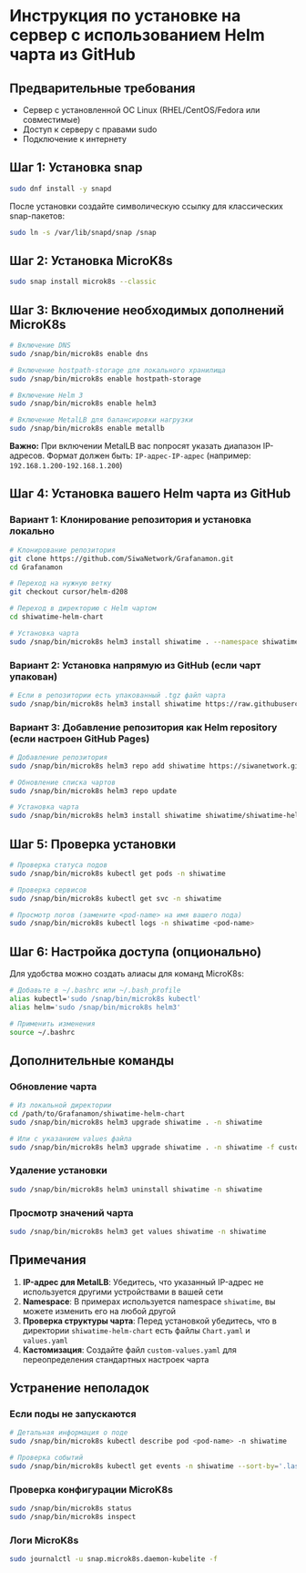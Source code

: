 # Инструкция по установке на сервер с использованием Helm чарта из GitHub

## Предварительные требования

- Сервер с установленной ОС Linux (RHEL/CentOS/Fedora или совместимые)
- Доступ к серверу с правами sudo
- Подключение к интернету

## Шаг 1: Установка snap

```bash
sudo dnf install -y snapd
```

После установки создайте символическую ссылку для классических snap-пакетов:

```bash
sudo ln -s /var/lib/snapd/snap /snap
```

## Шаг 2: Установка MicroK8s

```bash
sudo snap install microk8s --classic
```

## Шаг 3: Включение необходимых дополнений MicroK8s

```bash
# Включение DNS
sudo /snap/bin/microk8s enable dns

# Включение hostpath-storage для локального хранилища
sudo /snap/bin/microk8s enable hostpath-storage

# Включение Helm 3
sudo /snap/bin/microk8s enable helm3

# Включение MetalLB для балансировки нагрузки
sudo /snap/bin/microk8s enable metallb
```

**Важно:** При включении MetalLB вас попросят указать диапазон IP-адресов. 
Формат должен быть: `IP-адрес-IP-адрес` (например: `192.168.1.200-192.168.1.200`)

## Шаг 4: Установка вашего Helm чарта из GitHub

### Вариант 1: Клонирование репозитория и установка локально

```bash
# Клонирование репозитория
git clone https://github.com/SiwaNetwork/Grafanamon.git
cd Grafanamon

# Переход на нужную ветку
git checkout cursor/helm-d208

# Переход в директорию с Helm чартом
cd shiwatime-helm-chart

# Установка чарта
sudo /snap/bin/microk8s helm3 install shiwatime . --namespace shiwatime --create-namespace
```

### Вариант 2: Установка напрямую из GitHub (если чарт упакован)

```bash
# Если в репозитории есть упакованный .tgz файл чарта
sudo /snap/bin/microk8s helm3 install shiwatime https://raw.githubusercontent.com/SiwaNetwork/Grafanamon/cursor/helm-d208/shiwatime-helm-chart/shiwatime-0.1.0.tgz --namespace shiwatime --create-namespace
```

### Вариант 3: Добавление репозитория как Helm repository (если настроен GitHub Pages)

```bash
# Добавление репозитория
sudo /snap/bin/microk8s helm3 repo add shiwatime https://siwanetwork.github.io/Grafanamon/

# Обновление списка чартов
sudo /snap/bin/microk8s helm3 repo update

# Установка чарта
sudo /snap/bin/microk8s helm3 install shiwatime shiwatime/shiwatime-helm-chart --namespace shiwatime --create-namespace
```

## Шаг 5: Проверка установки

```bash
# Проверка статуса подов
sudo /snap/bin/microk8s kubectl get pods -n shiwatime

# Проверка сервисов
sudo /snap/bin/microk8s kubectl get svc -n shiwatime

# Просмотр логов (замените <pod-name> на имя вашего пода)
sudo /snap/bin/microk8s kubectl logs -n shiwatime <pod-name>
```

## Шаг 6: Настройка доступа (опционально)

Для удобства можно создать алиасы для команд MicroK8s:

```bash
# Добавьте в ~/.bashrc или ~/.bash_profile
alias kubectl='sudo /snap/bin/microk8s kubectl'
alias helm='sudo /snap/bin/microk8s helm3'

# Применить изменения
source ~/.bashrc
```

## Дополнительные команды

### Обновление чарта

```bash
# Из локальной директории
cd /path/to/Grafanamon/shiwatime-helm-chart
sudo /snap/bin/microk8s helm3 upgrade shiwatime . -n shiwatime

# Или с указанием values файла
sudo /snap/bin/microk8s helm3 upgrade shiwatime . -n shiwatime -f custom-values.yaml
```

### Удаление установки

```bash
sudo /snap/bin/microk8s helm3 uninstall shiwatime -n shiwatime
```

### Просмотр значений чарта

```bash
sudo /snap/bin/microk8s helm3 get values shiwatime -n shiwatime
```

## Примечания

1. **IP-адрес для MetalLB**: Убедитесь, что указанный IP-адрес не используется другими устройствами в вашей сети
2. **Namespace**: В примерах используется namespace `shiwatime`, вы можете изменить его на любой другой
3. **Проверка структуры чарта**: Перед установкой убедитесь, что в директории `shiwatime-helm-chart` есть файлы `Chart.yaml` и `values.yaml`
4. **Кастомизация**: Создайте файл `custom-values.yaml` для переопределения стандартных настроек чарта

## Устранение неполадок

### Если поды не запускаются

```bash
# Детальная информация о поде
sudo /snap/bin/microk8s kubectl describe pod <pod-name> -n shiwatime

# Проверка событий
sudo /snap/bin/microk8s kubectl get events -n shiwatime --sort-by='.lastTimestamp'
```

### Проверка конфигурации MicroK8s

```bash
sudo /snap/bin/microk8s status
sudo /snap/bin/microk8s inspect
```

### Логи MicroK8s

```bash
sudo journalctl -u snap.microk8s.daemon-kubelite -f
```